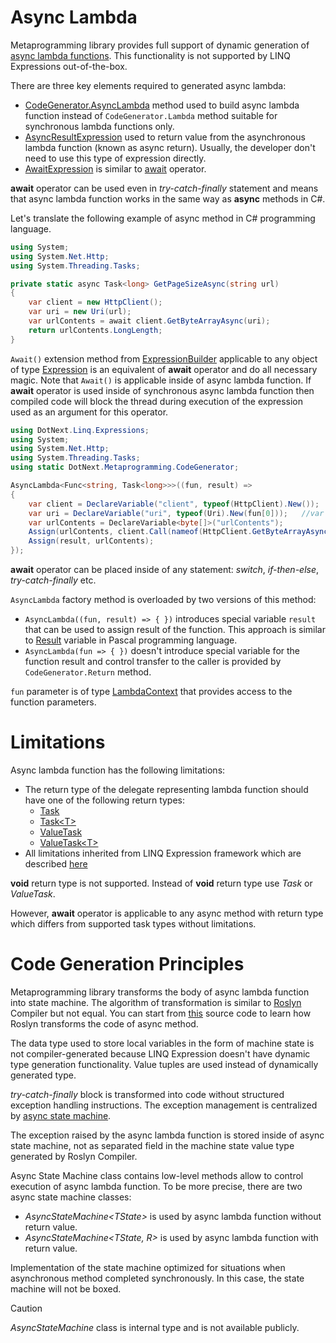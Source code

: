 Async Lambda
====
Metaprogramming library provides full support of dynamic generation of [async lambda functions](https://docs.microsoft.com/en-us/dotnet/csharp/language-reference/keywords/async). This functionality is not supported by LINQ Expressions out-of-the-box.

There are three key elements required to generated async lambda:
* [CodeGenerator.AsyncLambda](../../api/DotNext.Metaprogramming.CodeGenerator.yml) method used to build async lambda function instead of `CodeGenerator.Lambda` method suitable for synchronous lambda functions only.
* [AsyncResultExpression](../../api/DotNext.Linq.Expressions.AsyncResultExpression.yml) used to return value from the asynchronous lambda function (known as async return). Usually, the developer don't need to use this type of expression directly.
* [AwaitExpression](../../api/DotNext.Linq.Expressions.AwaitExpression.yml) is similar to [await](https://docs.microsoft.com/en-us/dotnet/csharp/language-reference/keywords/await) operator.

**await** operator can be used even in _try-catch-finally_ statement and means that async lambda function works in the same way as **async** methods in C#.

Let's translate the following example of async method in C# programming language. 
```csharp
using System;
using System.Net.Http;
using System.Threading.Tasks;

private static async Task<long> GetPageSizeAsync(string url)  
{  
    var client = new HttpClient();  
    var uri = new Uri(url);
    var urlContents = await client.GetByteArrayAsync(uri);
    return urlContents.LongLength;
}  
```

`Await()` extension method from [ExpressionBuilder](../../api/DotNext.Linq.Expressions.ExpressionBuilder.yml) applicable to any object of type [Expression](https://docs.microsoft.com/en-us/dotnet/api/system.linq.expressions.expression) is an equivalent of **await** operator and do all necessary magic. Note that `Await()` is applicable inside of async lambda function. If **await** operator is used inside of synchronous async lambda function then compiled code will block the thread during execution of the expression used as an argument for this operator.

```csharp
using DotNext.Linq.Expressions;
using System;
using System.Net.Http;
using System.Threading.Tasks;
using static DotNext.Metaprogramming.CodeGenerator;

AsyncLambda<Func<string, Task<long>>>((fun, result) => 
{
    var client = DeclareVariable("client", typeof(HttpClient).New());       //var client = new HttpClient();
    var uri = DeclareVariable("uri", typeof(Uri).New(fun[0]));   //var uri = new Uri(url);
    var urlContents = DeclareVariable<byte[]>("urlContents");
    Assign(urlContents, client.Call(nameof(HttpClient.GetByteArrayAsync), uri).Await());    //urlContents = await client.GetByteArrayAsync(uri);
    Assign(result, urlContents);
});
```

**await** operator can be placed inside of any statement: _switch_, _if-then-else_, _try-catch-finally_ etc.

`AsyncLambda` factory method is overloaded by two versions of this method:
* `AsyncLambda((fun, result) => { })` introduces special variable `result` that can be used to assign result of the function. This approach is similar to [Result](https://www.freepascal.org/docs-html/ref/refse90.html) variable in Pascal programming language.
* `AsyncLambda(fun => { })` doesn't introduce special variable for the function result and control transfer to the caller is provided by `CodeGenerator.Return` method.

`fun` parameter is of type [LambdaContext](../../api/DotNext.Metaprogramming.LambdaContext.yml) that provides access to the function parameters.

# Limitations
Async lambda function has the following limitations:
* The return type of the delegate representing lambda function should have one of the following return types:
    * [Task](https://docs.microsoft.com/en-us/dotnet/api/system.threading.tasks.task)
    * [Task&lt;T&gt;](https://docs.microsoft.com/en-us/dotnet/api/system.threading.tasks.task-1)
    * [ValueTask](https://docs.microsoft.com/en-us/dotnet/api/system.threading.tasks.valuetask)
    * [ValueTask&lt;T&gt;](https://docs.microsoft.com/en-us/dotnet/api/system.threading.tasks.valuetask-1)
* All limitations inherited from LINQ Expression framework which are described [here](index.md)

**void** return type is not supported. Instead of **void** return type use _Task_ or _ValueTask_.

However, **await** operator is applicable to any async method with return type which differs from supported task types without limitations.

# Code Generation Principles
Metaprogramming library transforms the body of async lambda function into state machine. The algorithm of transformation is similar to [Roslyn](https://github.com/dotnet/roslyn) Compiler but not equal. You can start from [this](https://github.com/dotnet/roslyn/blob/master/src/Compilers/CSharp/Portable/Lowering/AsyncRewriter/AsyncMethodToStateMachineRewriter.cs) source code to learn how Roslyn transforms the code of async method.

The data type used to store local variables in the form of machine state is not compiler-generated because LINQ Expression doesn't have dynamic type generation functionality. Value tuples are used instead of dynamically generated type.

_try-catch-finally_ block is transformed into code without structured exception handling instructions. The exception management is centralized by [async state machine](https://github.com/sakno/DotNext/blob/master/src/DotNext.Metaprogramming/Runtime/CompilerServices/AsyncStateMachine.cs).

The exception raised by the async lambda function is stored inside of async state machine, not as separated field in the machine state value type generated by Roslyn Compiler.

Async State Machine class contains low-level methods allow to control execution of async lambda function. To be more precise, there are two async state machine classes:
* _AsyncStateMachine&lt;TState&gt;_ is used by async lambda function without return value.
* _AsyncStateMachine&lt;TState, R&gt;_ is used by async lambda function with return value.

Implementation of the state machine optimized for situations when asynchronous method completed synchronously. In this case, the state machine will not be boxed.

> [!CAUTION]
> _AsyncStateMachine_ class is internal type and is not available publicly.